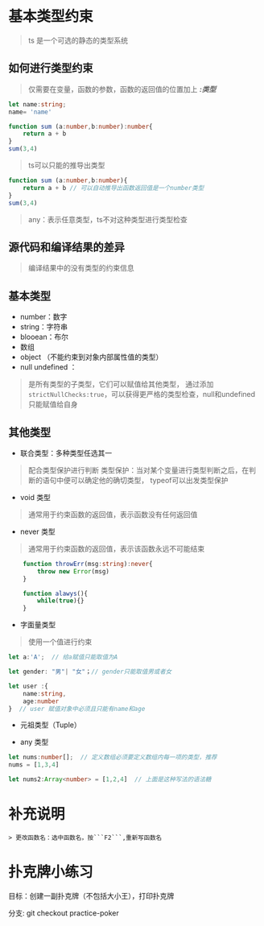 # 基本类型约束

> ts 是一个可选的静态的类型系统

## 如何进行类型约束
    
> 仅需要在变量，函数的参数，函数的返回值的位置加上 ***:类型***

```typescript
let name:string;
name= 'name'

function sum (a:number,b:number):number{
    return a + b
}
sum(3,4)
```
> ts可以只能的推导出类型

```typescript
function sum (a:number,b:number){
    return a + b // 可以自动推导出函数返回值是一个number类型
}
sum(3,4)
```

> any：表示任意类型，ts不对这种类型进行类型检查

## 源代码和编译结果的差异
    
> 编译结果中的没有类型的约束信息

## 基本类型

- number：数字
- string：字符串
- blooean：布尔
- 数组
- object （不能约束到对象内部属性值的类型）
- null undefined ：
> 是所有类型的子类型，它们可以赋值给其他类型，
> 通过添加```strictNullChecks:true```，可以获得更严格的类型检查，null和undefined只能赋值给自身

## 其他类型

- 联合类型：多种类型任选其一
> 配合类型保护进行判断
> 类型保护：当对某个变量进行类型判断之后，在判断的语句中便可以确定他的确切类型，
> typeof可以出发类型保护

- void 类型
> 通常用于约束函数的返回值，表示函数没有任何返回值

- never 类型
> 通常用于约束函数的返回值，表示该函数永远不可能结束
```typescript
    function throwErr(msg:string):never{
        throw new Error(msg)
    }

    function alawys(){
        while(true){}
    }
```
- 字面量类型
> 使用一个值进行约束
```typescript
let a:'A';  // 给a赋值只能取值为A

let gender: "男"| "女"；// gender只能取值男或者女

let user :{
    name:string,
    age:number
}  // user 赋值对象中必须且只能有name和age
```
- 元祖类型（Tuple）


- any 类型

```typescript
let nums:number[];  // 定义数组必须要定义数组内每一项的类型，推荐
nums = [1,3,4]

let nums2:Array<number> = [1,2,4]  // 上面是这种写法的语法糖
```
# 补充说明

    > 更改函数名：选中函数名，按```F2```,重新写函数名

# 扑克牌小练习

目标：创建一副扑克牌（不包括大小王），打印扑克牌


分支:
git checkout  practice-poker